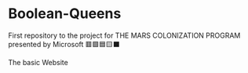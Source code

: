 # Boolean-Queens
First repository to the project for THE MARS COLONIZATION PROGRAM presented by Microsoft 🟥🟩🟦🟨⬛

The basic Website
